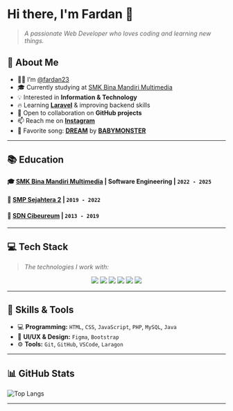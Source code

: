 # **Hi there, I'm Fardan** 👋  
> _A passionate Web Developer who loves coding and learning new things._  

## **📌 About Me**  
- 👨‍💻 I’m [@fardan23](https://github.com/fardan23/)  
- 🎓 Currently studying at [SMK Bina Mandiri Multimedia](http://smkbm3.sch.id)  
- 💡 Interested in **Information & Technology**  
- 🔥 Learning **[Laravel](https://laravel.com/)** & improving backend skills  
- 🤝 Open to collaboration on **GitHub projects**  
- 📫 Reach me on **[Instagram](https://www.instagram.com/muhamadfardan11/)**  
- 🎵 Favorite song: **[DREAM](https://open.spotify.com/intl-id/track/580sy6eZ6j0LrjvayPKD0k)** by **[BABYMONSTER](https://www.youtube.com/channel/UCqwUnggBBct-AY2lAdI88jQ)**  

---

## **📚 Education**  
#### 🎓 [SMK Bina Mandiri Multimedia](http://smkbm3.sch.id) | **Software Engineering** | `2022 - 2025`  
#### 🏫 [SMP Sejahtera 2](https://sekolah.data.kemdikbud.go.id/index.php/chome/profil/50307b14-2cf5-e011-a55a-dd9b94355c60) | `2019 - 2022`  
#### 🏫 [SDN Cibeureum](https://www.sdncibeureumcileungsi.sch.id/) | `2013 - 2019`  

---

## **💻 Tech Stack**  
> _The technologies I work with:_  

<p align="center">
  <img src="https://img.shields.io/badge/-HTML5-E34F26?style=flat&logo=html5&logoColor=white"/>
  <img src="https://img.shields.io/badge/-CSS3-1572B6?style=flat&logo=css3&logoColor=white"/>
  <img src="https://img.shields.io/badge/-JavaScript-F7DF1E?style=flat&logo=javascript&logoColor=black"/>
  <img src="https://img.shields.io/badge/-PHP-777BB4?style=flat&logo=php&logoColor=white"/>
  <img src="https://img.shields.io/badge/-MySQL-4479A1?style=flat&logo=mysql&logoColor=white"/>
  <img src="https://img.shields.io/badge/-Java-007396?style=flat&logo=java&logoColor=white"/>
</p>

---

## **🚀 Skills & Tools**  
- 💻 **Programming:** `HTML`, `CSS`, `JavaScript`, `PHP`, `MySQL`, `Java`  
- 🎨 **UI/UX & Design:** `Figma`, `Bootstrap`  
- ⚙️ **Tools:** `Git`, `GitHub`, `VSCode`, `Laragon`  

---

## **📊 GitHub Stats**  
![Top Langs](https://github-readme-stats.vercel.app/api/top-langs/?username=fardan23&layout=compact&langs_count=6&theme=tokyonight)  

---
